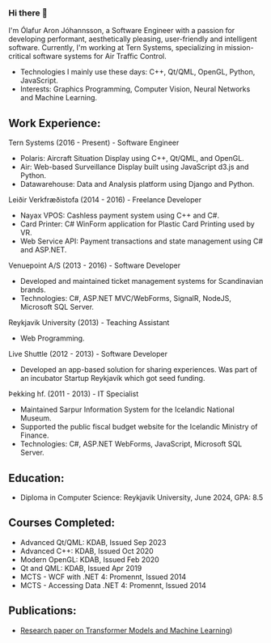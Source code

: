 ### Hi there 👋

I'm Ólafur Aron Jóhannsson, a Software Engineer with a passion for developing performant, aesthetically pleasing, user-friendly and intelligent software. Currently, I'm working at Tern Systems, specializing in mission-critical software systems for Air Traffic Control.
- Technologies I mainly use these days: C++, Qt/QML, OpenGL, Python, JavaScript.
- Interests: Graphics Programming, Computer Vision, Neural Networks and Machine Learning.

## Work Experience:

Tern Systems (2016 - Present) - Software Engineer
- Polaris: Aircraft Situation Display using C++, Qt/QML, and OpenGL.
- Air: Web-based Surveillance Display built using JavaScript d3.js and Python.
- Datawarehouse: Data and Analysis platform using Django and Python.

Leiðir Verkfræðistofa (2014 - 2016) - Freelance Developer
- Nayax VPOS: Cashless payment system using C++ and C#.
- Card Printer: C# WinForm application for Plastic Card Printing used by VR.
- Web Service API: Payment transactions and state management using C# and ASP.NET.

Venuepoint A/S (2013 - 2016) - Software Developer
- Developed and maintained ticket management systems for Scandinavian brands.
- Technologies: C#, ASP.NET MVC/WebForms, SignalR, NodeJS, Microsoft SQL Server.

Reykjavik University (2013) - Teaching Assistant
- Web Programming.

Live Shuttle (2012 - 2013) - Software Developer
- Developed an app-based solution for sharing experiences. Was part of an incubator Startup Reykjavík which got seed funding.

Þekking hf. (2011 - 2013) - IT Specialist
- Maintained Sarpur Information System for the Icelandic National Museum.
- Supported the public fiscal budget website for the Icelandic Ministry of Finance.
- Technologies: C#, ASP.NET WebForms, JavaScript, Microsoft SQL Server.

## Education:
- Diploma in Computer Science: Reykjavik University, June 2024, GPA: 8.5

## Courses Completed:
- Advanced Qt/QML: KDAB, Issued Sep 2023
- Advanced C++: KDAB, Issued Oct 2020
- Modern OpenGL: KDAB, Issued Feb 2020
- Qt and QML: KDAB, Issued Apr 2019
- MCTS - WCF with .NET 4: Promennt, Issued 2014
- MCTS - Accessing Data .NET 4: Promennt, Issued 2014

## Publications:
- [Research paper on Transformer Models and Machine Learning](https://aclanthology.org/2024.sigul-1.11.pdf))
